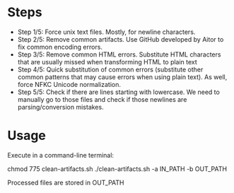 # Steps
 - Step 1/5: Force unix text files. Mostly, for newline characters.
 - Step 2/5: Remove common artifacts. Use GitHub developed by Aitor to fix common encoding errors.
 - Step 3/5: Remove common HTML errors. Substitute HTML characters that are usually missed when transforming HTML to plain text
 - Step 4/5: Quick substitution of common errors (substitute other common patterns that may cause errors when using plain text). As well, force NFKC Unicode normalization.
 - Step 5/5: Check if there are lines starting with lowercase. We need to manually go to those files and check if those newlines are parsing/conversion mistakes.

# Usage
Execute in a command-line terminal:

chmod 775 clean-artifacts.sh
./clean-artifacts.sh -a IN_PATH -b OUT_PATH 

Processed files are stored in OUT_PATH
